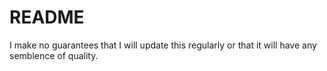 # README

I make no guarantees that I will update this regularly or that it will have any semblence of quality. 
